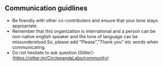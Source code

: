 ## Communication guidlines

- Be firendly with other co-contributers and ensure that your tone stays appropriate. 
- Remember that this organization is international and a person can be non-native english speaker and the tone of language can be missunderstood.So, please add "Please","Thank you" etc words when communicating.
- Do not hesitate to ask question [Gitter]-(https://gitter.im/CirclepandaLabs/community) 

